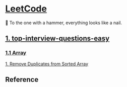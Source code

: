# [LeetCode][0]

📩 To the one with a hammer, everything looks like a nail.

## [1. top-interview-questions-easy][1]

### [1.1 Array][1.1]

 [1. Remove Duplicates from Sorted Array][1.1.1]

## Reference


[0]: https://leetcode.com/
[1]: https://leetcode.com/explore/interview/card/top-interview-questions-easy/

[1.1]: https://leetcode.com/explore/interview/card/top-interview-questions-easy/92/array/
[1.1.1]: https://leetcode.com/explore/interview/card/top-interview-questions-easy/92/array/727/
